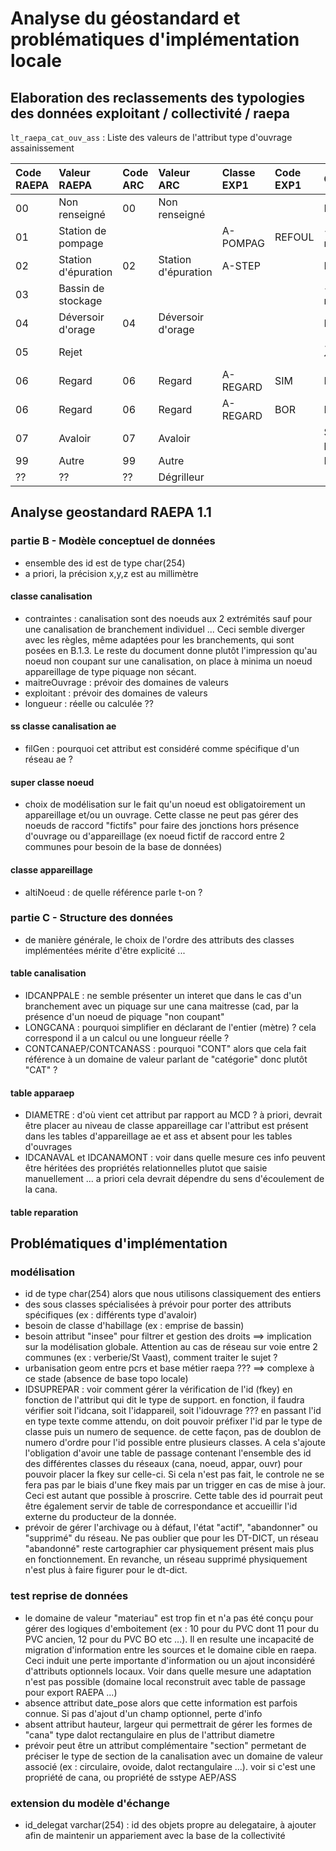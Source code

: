 # Analyse du géostandard et problématiques d'implémentation locale

## Elaboration des reclassements des typologies des données exploitant / collectivité / raepa

`lt_raepa_cat_ouv_ass` : Liste des valeurs de l'attribut type d'ouvrage assainissement

|Code RAEPA|Valeur RAEPA|Code ARC|Valeur ARC|Classe EXP1|Code EXP1|Commentaire|
|:---|:---|:---|:---|:---|:---|:---|
|00|Non renseigné|00|Non renseigné|||RAS|
|01|Station de pompage|||A-POMPAG|REFOUL|<=> poste de relevage ??|
|02|Station d'épuration|02|Station d'épuration|A-STEP||RAS|
|03|Bassin de stockage|||||<=> bassin de rétention ??|
|04|Déversoir d'orage|04|Déversoir d'orage|||RAS|
|05|Rejet|||||<=> trop plein ??|
|06|Regard|06|Regard|A-REGARD|SIM|Regard|Regard|
|06|Regard|06|Regard|A-REGARD|BOR|Regard|Regard borgne (sous type)|
|07|Avaloir|07|Avaloir|||Sous type à prévoir|
|99|Autre|99|Autre|||RAS|
|??|??|??|Dégrilleur|||||
## Analyse geostandard RAEPA 1.1

### partie B - Modèle conceptuel de données

- ensemble des id est de type char(254)
- a priori, la précision x,y,z est au millimètre

#### classe canalisation

- contraintes : canalisation sont des noeuds aux 2 extrémités sauf pour une canalisation de branchement individuel ...
Ceci semble diverger avec les règles, même adaptées pour les branchements, qui sont posées en B.1.3. Le reste du document donne plutôt l'impression qu'au noeud non coupant sur une canalisation, on place à minima un noeud appareillage de type piquage non sécant.
- maitreOuvrage : prévoir des domaines de valeurs
- exploitant : prévoir des domaines de valeurs
- longueur : réelle ou calculée ??

#### ss classe canalisation ae

- filGen : pourquoi cet attribut est considéré comme spécifique d'un réseau ae ?

#### super classe noeud

- choix de modélisation sur le fait qu'un noeud est obligatoirement un appareillage et/ou un ouvrage. Cette classe ne peut pas gérer des noeuds de raccord "fictifs" pour faire des jonctions hors présence d'ouvrage ou d'appareillage (ex noeud fictif de raccord entre 2 communes pour besoin de la base de données)

#### classe appareillage

- altiNoeud : de quelle référence parle t-on ?

### partie C - Structure des données

- de manière générale, le choix de l'ordre des attributs des classes implémentées mérite d'être explicité ...

#### table canalisation

- IDCANPPALE : ne semble présenter un interet que dans le cas d'un branchement avec un piquage sur une cana maitresse (cad, par la présence d'un noeud de piquage "non coupant" 
- LONGCANA : pourquoi simplifier en déclarant de l'entier (mètre) ? cela correspond il a un calcul ou une longueur réelle ?
- CONTCANAEP/CONTCANASS : pourquoi "CONT" alors que cela fait référence à un domaine de valeur parlant de "catégorie" donc plutôt "CAT" ?

#### table apparaep

- DIAMETRE : d'où vient cet attribut par rapport au MCD ? à priori, devrait être placer au niveau de classe appareillage car l'attribut est présent dans les tables d'appareillage ae et ass et absent pour les tables d'ouvrages
- IDCANAVAL et IDCANAMONT : voir dans quelle mesure ces info peuvent être héritées des propriétés relationnelles plutot que saisie manuellement ... a priori cela devrait dépendre du sens d'écoulement de la cana.

#### table reparation


## Problématiques d'implémentation

### modélisation

- id de type char(254) alors que nous utilisons classiquement des entiers
- des sous classes spécialisées à prévoir pour porter des attributs spécifiques (ex : différents type d'avaloir)
- besoin de classe d'habillage (ex : emprise de bassin)
- besoin attribut "insee" pour filtrer et gestion des droits ==> implication sur la modélisation globale. Attention au cas de réseau sur voie entre 2 communes (ex : verberie/St Vaast), comment traiter le sujet ?
- urbanisation geom entre pcrs et base métier raepa ??? ==> complexe à ce stade (absence de base topo locale)
- IDSUPREPAR : voir comment gérer la vérification de l'id (fkey) en fonction de l'attribut qui dit le type de support. en fonction, il faudra vérifier soit l'idcana, soit l'idappareil, soit l'idouvrage ??? en passant l'id en type texte comme attendu, on doit pouvoir préfixer l'id par le type de classe puis un numero de sequence. de cette façon, pas de doublon de numero d'ordre pour l'id possible entre plusieurs classes. A cela s'ajoute l'obligation d'avoir une table de passage contenant l'ensemble des id des différentes classes du réseaux (cana, noeud, appar, ouvr) pour pouvoir placer la fkey sur celle-ci. Si cela n'est pas fait, le controle ne se fera pas par le biais d'une fkey mais par un trigger en cas de mise à jour. Ceci est autant que possible à proscrire. Cette table des id pourrait peut être également servir de table de correspondance et accueillir l'id externe du producteur de la donnée.
- prévoir de gérer l'archivage ou à défaut, l'état "actif", "abandonner" ou "supprimé" du réseau. Ne pas oublier que pour les DT-DICT, un réseau "abandonné" reste cartographier car physiquement présent mais plus en fonctionnement. En revanche, un réseau supprimé physiquement n'est plus à faire figurer pour le dt-dict.

### test reprise de données

- le domaine de valeur "materiau" est trop fin et n'a pas été conçu pour gérer des logiques d'emboitement (ex : 10 pour du PVC dont 11 pour du PVC ancien, 12 pour du PVC BO etc ...). Il en resulte une incapacité de migration d'information entre les sources et le domaine cible en raepa. Ceci induit une perte importante d'information ou un ajout inconsidéré d'attributs optionnels locaux. Voir dans quelle mesure une adaptation n'est pas possible (domaine local reconstruit avec table de passage pour export RAEPA ...)
- absence attribut date_pose alors que cette information est parfois connue. Si pas d'ajout d'un champ optionnel, perte d'info
- absent attribut hauteur, largeur qui permettrait de gérer les formes de "cana" type dalot rectangulaire en plus de l'attribut diametre
- prévoir peut être un attribut complémentaire "section" permetant de préciser le type de section de la canalisation avec un domaine de valeur associé (ex : circulaire, ovoide, dalot rectangulaire ...). voir si c'est une propriété de cana, ou propriété de sstype AEP/ASS 

### extension du modèle d'échange

- id_delegat varchar(254) : id des objets propre au delegataire, à ajouter afin de maintenir un appariement avec la base de la collectivité
